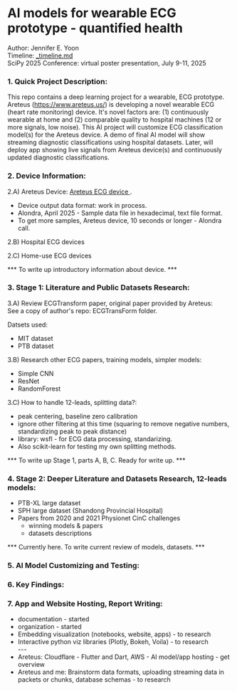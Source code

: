 # AI models for wearable ECG prototype - quantified health

Author: Jennifer E. Yoon   
Timeline: <a href="_timeline.md" > _timeline.md </a>   
SciPy 2025 Conference: virtual poster presentation, July 9-11, 2025     

### 1. Quick Project Description:   

This repo contains a deep learning project for a wearable, ECG prototype.   
Areteus (https://www.areteus.us/) is developing a novel wearable ECG (heart rate monitoring) device. It's novel factors are: (1) continuously wearable at home and (2) comparable quality to hospital machines (12 or more signals, low noise). This AI project will customize ECG classification model(s) for the Areteus device. A demo of final AI model will show streaming diagnostic classifications using hospital datasets. Later, will deploy app showing live signals from Areteus device(s) and continuously updated diagnostic classifications.  

### 2. Device Information:  

2.A) Areteus Device: <a href="https://github.com/JennEYoon/ECG-transform/blob/main/_Areteus_ECG_Device.md" >Areteus ECG device </a>.

 * Device output data format: work in process.  
 * Alondra, April 2025 - Sample data file in hexadecimal, text file format.
 * To get more samples, Areteus device, 10 seconds or longer - Alondra call.   
   
2.B) Hospital ECG devices  

2.C) Home-use ECG devices  

 *** To write up introductory information about device. ***   

### 3. Stage 1: Literature and Public Datasets Research:  

3.A) Review ECGTransform paper, original paper provided by Areteus:  
See a copy of author's repo: ECGTransForm folder.  

Datsets used:  
 * MIT dataset
 * PTB dataset

3.B) Research other ECG papers, training models, simpler models:    
 * Simple CNN
 * ResNet
 * RandomForest   

3.C) How to handle 12-leads, splitting data?: 
 * peak centering, baseline zero calibration  
 * ignore other filtering at this time (squaring to remove negative numbers, standardizing peak to peak distance)
 * library: wsfl - for ECG data processing, standarizing.
 * Also scikit-learn for testing my own splitting methods.   

 *** To write up Stage 1, parts A, B, C. Ready for write up. ***   

### 4. Stage 2: Deeper Literature and Datasets Research, 12-leads models:  

 * PTB-XL large dataset
 * SPH large dataset (Shandong Provincial Hospital)
 * Papers from 2020 and 2021 Physionet CinC challenges 
   - winning models & papers
   - datasets descriptions  

 *** Currently here. To write current review of models, datasets. ***    

### 5. AI Model Customizing and Testing:    


### 6. Key Findings:  


### 7. App and Website Hosting, Report Writing:  

* documentation - started
* organization - started
* Embedding visualization (notebooks, website, apps) - to research  
* Interactive python viz libraries (Plotly, Bokeh, Voila) - to research  
  \-\-\-  
* Areteus: Cloudflare - Flutter and Dart, AWS - AI model/app hosting - get overview   
* Areteus and me: Brainstorm data formats, uploading streaming data in packets or chunks, database schemas - to research

